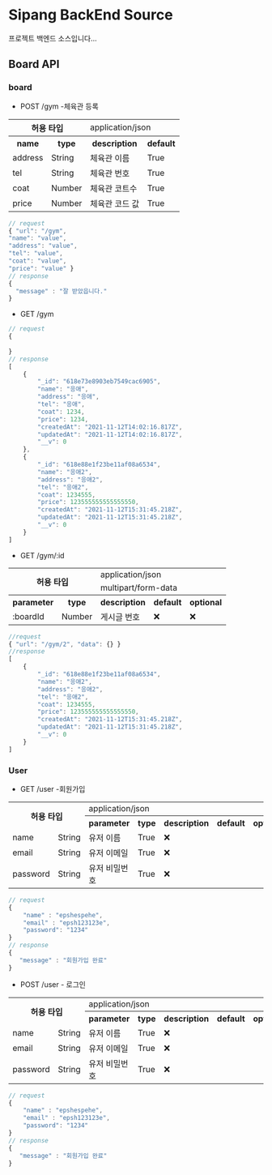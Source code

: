 # Sipang BackEnd Source 
프로젝트 백엔드 소스입니다...

## Board API

### board

- POST /gym -체육관 등록

<table>
<tr><th colspan="2" rowspan="1">허용 타입</th><td colspan="2">application/json</td></tr>
<tr><th>name</th><th>type</th><th>description</th><th>default</th>
<tr><td>address</td><td>String</td><td>체육관 이름</td><td>True</td></tr>
<tr><td>tel</td><td>String</td><td>체육관 번호</td><td>True</td></tr>
<tr><td>coat</td><td>Number</td><td>체육관 코트수</td><td>True</td></tr>
<tr><td>price</td><td>Number</td><td>체육관 코드 값</td><td>True</td></tr>
</table>


```js
// request
{ "url": "/gym", 
"name": "value",
"address": "value",
"tel": "value",
"coat": "value",
"price": "value" }
// response
{
  "message" : "잘 받았읍니다."
}
```

- GET /gym



```js
// request
{
  
}
// response
[
    {
        "_id": "618e73e8903eb7549cac6905",
        "name": "응애",
        "address": "응애",
        "tel": "응애",
        "coat": 1234,
        "price": 1234,
        "createdAt": "2021-11-12T14:02:16.817Z",
        "updatedAt": "2021-11-12T14:02:16.817Z",
        "__v": 0
    },
    {
        "_id": "618e88e1f23be11af08a6534",
        "name": "응애2",
        "address": "응애2",
        "tel": "응애2",
        "coat": 1234555,
        "price": 123555555555555550,
        "createdAt": "2021-11-12T15:31:45.218Z",
        "updatedAt": "2021-11-12T15:31:45.218Z",
        "__v": 0
    }
]
```

- GET /gym/:id

<table>
<tr><th colspan="2" rowspan="2">허용 타입</th><td colspan="3">application/json</td></tr>
<tr><td colspan="3">multipart/form-data</td></tr>
<tr><th>parameter</th><th>type</th><th>description</th><th>default</th><th>optional</th>
<tr><td>:boardId</td><td>Number</td><td>게시글 번호</td><td>❌</td><td>❌</td></tr>
</table>

```js
//request
{ "url": "/gym/2", "data": {} }
//response
[
    {
        "_id": "618e88e1f23be11af08a6534",
        "name": "응애2",
        "address": "응애2",
        "tel": "응애2",
        "coat": 1234555,
        "price": 123555555555555550,
        "createdAt": "2021-11-12T15:31:45.218Z",
        "updatedAt": "2021-11-12T15:31:45.218Z",
        "__v": 0
    }
]
```

### User

- GET /user -회원가입

<table>
<tr><th colspan="2" rowspan="2">허용 타입</th><td colspan="3">application/json</td></tr>
<tr><th>parameter</th><th>type</th><th>description</th><th>default</th><th>optional</th>
<tr><td>name</td><td>String</td><td>유저 이름</td><td>True</td><td>❌</td></tr>
<tr><td>email</td><td>String</td><td>유저 이메일</td><td>True</td><td>❌</td></tr>
<tr><td>password</td><td>String</td><td>유저 비밀번호</td><td>True</td><td>❌</td></tr>
</table>


```js
// request
{
    "name" : "epshespehe",
    "email" : "epsh123123e",
    "password": "1234"
}
// response
{
   "message" : "회원가입 완료"
}
```

- POST /user - 로그인

<table>
<tr><th colspan="2" rowspan="2">허용 타입</th><td colspan="3">application/json</td></tr>
<tr><th>parameter</th><th>type</th><th>description</th><th>default</th><th>optional</th>
<tr><td>name</td><td>String</td><td>유저 이름</td><td>True</td><td>❌</td></tr>
<tr><td>email</td><td>String</td><td>유저 이메일</td><td>True</td><td>❌</td></tr>
<tr><td>password</td><td>String</td><td>유저 비밀번호</td><td>True</td><td>❌</td></tr>
</table>


```js
// request
{
    "name" : "epshespehe",
    "email" : "epsh123123e",
    "password": "1234"
}
// response
{
   "message" : "회원가입 완료"
}
```